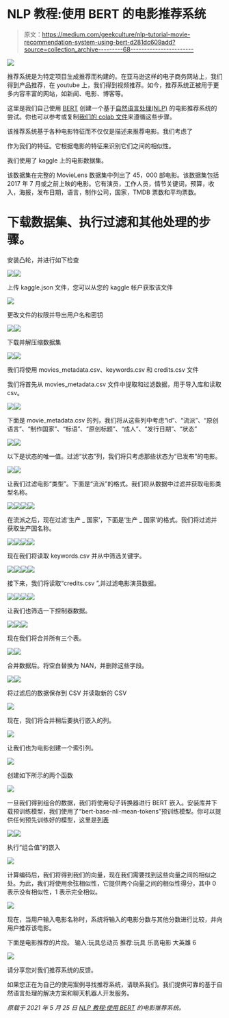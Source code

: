 # NLP 教程:使用 BERT 的电影推荐系统

> 原文：<https://medium.com/geekculture/nlp-tutorial-movie-recommendation-system-using-bert-d281dc609add?source=collection_archive---------68----------------------->

![](img/92a6fe797d820118a279b2698e8ed3c0.png)

推荐系统是为特定项目生成推荐而构建的。在亚马逊这样的电子商务网站上，我们得到产品推荐，在 youtube 上，我们得到视频推荐。如今，推荐系统正被用于更多内容丰富的网站，如新闻、电影、博客等。

这里是我们自己使用 [BERT](https://github.com/google-research/bert) 创建一个基于[自然语言处理(NLP)](https://en.wikipedia.org/wiki/Natural_language_processing) 的电影推荐系统的尝试。你也可以参考或复制[我们的 colab 文件](https://colab.research.google.com/drive/1W4IM5H-di7jNHSDBKCyxjilzyLXAAVGM?usp=sharing)来遵循这些步骤。

该推荐系统基于各种电影特征而不仅仅是描述来推荐电影。我们考虑了

作为我们的特征。它根据电影的特征来识别它们之间的相似性。

我们使用了 kaggle 上的电影数据集。

该数据集在完整的 MovieLens 数据集中列出了 45，000 部电影。该数据集包括 2017 年 7 月或之前上映的电影。它有演员，工作人员，情节关键词，预算，收入，海报，发布日期，语言，制作公司，国家，TMDB 票数和平均票数。

# 下载数据集、执行过滤和其他处理的步骤。

安装凸轮，并进行如下检查

![](img/c483ffbbd27c1691be03475a0f769139.png)![](img/15c80d669ff7a7d277a0cd4028119a2f.png)

上传 kaggle.json 文件，您可以从您的 kaggle 帐户获取该文件

![](img/1932194076f12bbd57bd36bb06f1c1d7.png)

更改文件的权限并导出用户名和密钥

![](img/82ed93e1b76b6982284573731e5ac1fe.png)![](img/63e5c23c1684d22eb84b72a3c3544275.png)

下载并解压缩数据集

![](img/4c4ba87b6852a257da778d75b225dfcf.png)![](img/8decd8318aafc2a231eb98625f04363b.png)

我们将使用 movies_metadata.csv、keywords.csv 和 credits.csv 文件

我们将首先从 movies_metadata.csv 文件中提取和过滤数据，用于导入库和读取 csv。

![](img/ab0b3e2590c3da88a5b8ae1e20796f31.png)![](img/827121e68ef003328f74308e56796718.png)

下面是 movie_metadata.csv 的列，我们将从这些列中考虑“id”、“流派”、“原创语言”、“制作国家”、“标语”、“原创标题”、“成人”、“发行日期”、“状态”

![](img/4014b806bdb6ef5be745f829c56a4f27.png)![](img/6e629d96ed70735f52fc6c8ff734cd64.png)

以下是状态的唯一值。过滤“状态”列，我们将只考虑那些状态为“已发布”的电影。

![](img/640a843f504876ef30332dddec0d8810.png)![](img/6f6f0fb795e04fd3a6f4b8c6c6ee3d30.png)

让我们过滤电影“类型”。下面是“流派”的格式。我们将从数据中过滤并获取电影类型名称。

![](img/d750083b4a7d09d8d8aeb6bdd4ff8121.png)![](img/eee4ce16f2d71be4b03ee74d38eec8e9.png)![](img/5f4af4c1bfd073c5c1c9476b0c2ded4c.png)![](img/2ec78c49f75c2cf2688d5d51d21aa52f.png)

在流派之后，现在过滤‘生产 _ 国家’，下面是‘生产 _ 国家’的格式。我们将过滤并获取生产国名称。

![](img/53fa33ff24928c8a656f84a7fa83ee2c.png)![](img/1228b530822f766a886daceb60f3c617.png)![](img/dec10d23f1d8f10416d961791e13d24f.png)![](img/7493552f06c8d0a3017eacbfee65d1b6.png)

现在我们将读取 keywords.csv 并从中筛选关键字。

![](img/0c817087be39aa418b4c4f04ddeff558.png)![](img/5688e9da153ab640ef267719f26e8916.png)![](img/b42987eba70ec078cbda76a53a3c31c8.png)![](img/d96fcc0ed7c074ba27d773b90c44c84d.png)

接下来，我们将读取“credits.csv ”,并过滤电影演员数据。

![](img/dab16e621a7ae33c8a54173858a32078.png)![](img/68c030d023f3f96bda8bc3890a880ee4.png)![](img/6de9dea06c81c3093936c1e4b5fab0ee.png)![](img/4455a274cf97c611903e286218cfc2f7.png)

让我们也筛选一下控制器数据。

![](img/476b86ecdf0a57b57ccfb535e59c5bb9.png)![](img/495dcb8e0c878e09a17d63cf81fe6f67.png)![](img/e60cffcddcb43a6637ebe66af8917e48.png)

现在我们将合并所有三个表。

![](img/3edf577cb52ca068069f265ce0c65abd.png)![](img/ae6a450655b7a4d786d0e96a7b67d7ae.png)

合并数据后。将空白替换为 NAN，并删除这些字段。

![](img/bb5e187769350723bf837a12247870e9.png)![](img/1e00fb2fa570f96c205a0b78125ef168.png)

将过滤后的数据保存到 CSV 并读取新的 CSV

![](img/c7730fd5d373e757a46872c9606b7310.png)

现在，我们将合并稍后要执行嵌入的列。

![](img/91fd17a300743904a8655242f317c5e8.png)

让我们也为电影创建一个索引列。

![](img/5d6eb7a072fb01dcfadf6f451ecd3949.png)

创建如下所示的两个函数

![](img/899465721a80c4cf56886202424586e0.png)

一旦我们得到组合的数据，我们将使用句子转换器进行 BERT 嵌入。安装库并下载预训练模型，我们使用了“bert-base-nli-mean-tokens”预训练模型。你可以提供任何预先训练好的模型，这里是[列表](https://www.sbert.net/docs/pretrained_models.html)

![](img/2f726b166327caa195b6e417c8fdb3ba.png)![](img/fd9b975953b3272803ac98ea866ae3cc.png)

执行“组合值”的嵌入

![](img/a1e967fc32c498ebda18e7da3382dd18.png)

计算编码后，我们将得到我们的向量，现在我们需要找到这些向量之间的相似之处。为此，我们将使用余弦相似性，它提供两个向量之间的相似性得分，其中 0 表示没有相似性，1 表示完全相似。

![](img/8c9b94f88256d6769e376099d06959bd.png)

现在，当用户输入电影名称时，系统将输入的电影分数与其他分数进行比较，并向用户推荐该电影。

下面是电影推荐的片段。
输入:玩具总动员
推荐:玩具
乐高电影
大英雄 6

![](img/29a637dd781273266423f6788c572172.png)

请分享您对我们推荐系统的反馈。

如果您正在为自己的使用案例寻找推荐系统，请联系我们。我们提供可靠的基于自然语言处理的解决方案和聊天机器人开发服务。

*原载于 2021 年 5 月 25 日* [*NLP 教程:使用 BERT*](https://www.pragnakalp.com/nlp-tutorial-movie-recommendation-system-using-bert/) *的电影推荐系统。*